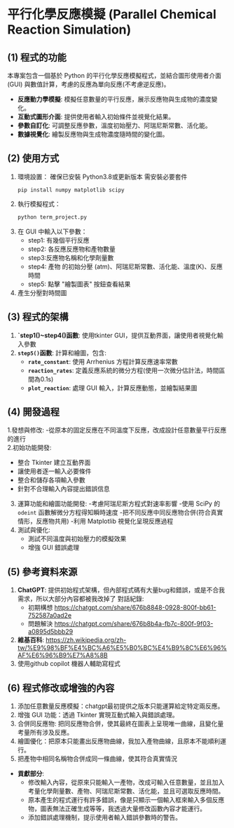 # 平行化學反應模擬 (Parallel Chemical Reaction Simulation)
## (1) 程式的功能
本專案包含一個基於 Python 的平行化學反應模擬程式，並結合圖形使用者介面 (GUI) 與數值計算，考慮的反應為單向反應(不考慮逆反應)。
- **反應動力學模擬**: 模擬任意數量的平行反應，展示反應物與生成物的濃度變化。
- **互動式圖形介面**: 提供使用者輸入初始條件並視覺化結果。
- **參數自訂化**: 可調整反應參數，溫度初始壓力、阿瑞尼斯常數、活化能。
- **數據視覺化**: 繪製反應物與生成物濃度隨時間的變化圖。

## (2) 使用方式 
1. 環境設置：
   確保已安裝 Python3.8或更新版本
  需安裝必要套件
   ```
   pip install numpy matplotlib scipy
   ```
3. 執行模擬程式：
   ```bash
   python term_project.py
   ```
4. 在 GUI 中輸入以下參數：
   - step1: 有幾個平行反應
   - step2: 各反應反應物和產物數量
   - step3:反應物名稱和化學劑量數
   - step4: 產物 的初始分壓 (atm)、阿瑞尼斯常數、活化能、溫度(K)、反應時間
   - step5: 點擊 "繪製圖表" 按鈕查看結果
5. 產生分壓對時間圖

## (3) 程式的架構 
1. **`step1()~step4()函數**: 使用tkinter GUI，提供互動界面，讓使用者視覺化輸入參數
2. **`step5()`函數**: 計算和繪圖，包含:
      - **`rate_constant`**: 使用 Arrhenius 方程計算反應速率常數
      - **`reaction_rates`**: 定義反應系統的微分方程(使用一次微分估計法，時間區間為0.1s)
      - **`plot_reaction`**: 處理 GUI 輸入，計算反應動態，並繪製結果圖
## (4) 開發過程 
1.發想與修改:
   -從原本的固定反應在不同溫度下反應，改成設計任意數量平行反應的進行                  
2.初始功能開發:
   - 整合 Tkinter 建立互動界面
   - 讓使用者逐一輸入必要條件
   - 整合和儲存各項輸入參數
   - 針對不合理輸入內容提出錯誤信息
3. 運算功能和繪圖功能開發:
   -考慮阿瑞尼斯方程式對速率影響
   -使用 SciPy 的 `odeint` 函數解微分方程得知瞬時速度
   -把不同反應中同反應物合併(符合真實情形，反應物共用)
   -利用 Matplotlib 視覺化呈現反應過程
4. 測試與優化:
   - 測試不同溫度與初始壓力的模擬效果
   - 增強 GUI 錯誤處理

## (5) 參考資料來源 
1. **ChatGPT**: 提供初始程式架構，但內部程式碼有大量bug和錯誤，或是不合我需求，所以大部分內容都被我改掉了
   對話紀錄:
   - 初期構想 https://chatgpt.com/share/676b8848-0928-800f-bb61-752587a0ad2e
   - 問題解決 https://chatgpt.com/share/676b8b4a-fb7c-800f-9f03-a0895d5bbb29
3. **維基百科**: https://zh.wikipedia.org/zh-tw/%E9%98%BF%E4%BC%A6%E5%B0%BC%E4%B9%8C%E6%96%AF%E6%96%B9%E7%A8%8B
4. 使用github copilot 機器人輔助寫程式

## (6) 程式修改或增強的內容 
1. 添加任意數量反應模擬：chatgpt最初提供之版本只能運算給定特定兩反應。
2. 增強 GUI 功能：透過 Tkinter 實現互動式輸入與錯誤處理。
3. 合併同反應物: 把同反應物合併，使其最終在圖表上呈現唯一曲線，且變化量考量所有涉及反應。
4. 繪圖優化：把原本只能畫出反應物曲線，我加入產物曲線，且原本不能順利運行。
5. 把產物中相同名稱物合併成同一條曲線，使其符合真實情況
- **貢獻部分**:
  - 修改輸入內容，從原來只能輸入一產物，改成可輸入任意數量，並且加入考量化學劑量數、產物、阿瑞尼斯常數、活化能，並且可選取反應時間。
  - 原本產生的程式運行有許多錯誤，像是只顯示一個輸入框來輸入多個反應物，圖表無法正確生成等等，我透過大量修改函數內容才能運行。
  - 添加錯誤處理機制，提示使用者輸入錯誤參數時的警告。


